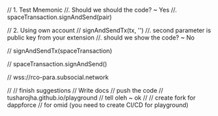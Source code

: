 
// 1. Test Mnemonic 
//.   Should we should the code? ~ Yes
//.   spaceTransaction.signAndSend(pair)
    
// 2. Using own account 
//    signAndSendTx(tx, '')
//.   second parameter is public key from your extension
//.   should we show the code? ~ No

// signAndSendTx(spaceTransaction)

// spaceTransaction.signAndSend()

// wss://rco-para.subsocial.network

// 
// finish suggestions 
// Write docs 
// push the code // tusharojha.github.io/playground 
// tell oleh ~ ok 
// 
// create fork for dappforce 
// for omid (you need to create CI/CD for playground)
